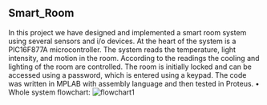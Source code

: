 ## Smart_Room
In this project we have designed and implemented a smart room system using several sensors and i/o devices. At the heart of the system is a PIC16F877A microcontroller. The system reads the temperature, light intensity, and motion in the room. According to the readings the cooling and lighting of the room are controlled. The room is initially locked and can be accessed using a password, which is entered using a keypad.
The code was written in MPLAB with assembly language and then tested in Proteus.
•	Whole system flowchart:
![flowchart1](https://user-images.githubusercontent.com/43111249/53240632-e58a5f80-36a7-11e9-9d2a-195cdab750d3.jpg)

 
  
  
  
  
  
  
  
  
  
  
  
  
 
 
 

 

